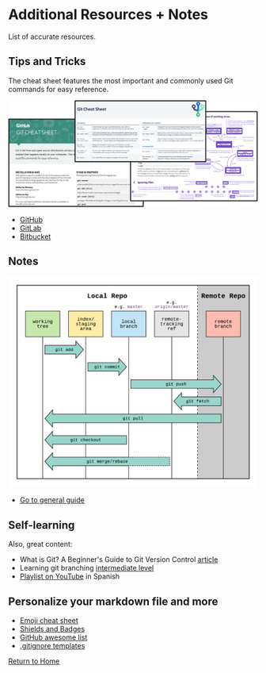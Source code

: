 # Additional Resources + Notes
List of accurate resources.

## Tips and Tricks
The cheat sheet features the most important and commonly used Git commands for easy reference.

![Picture_01](../images/cheat_sheet.png)

- [GitHub](https://education.github.com/git-cheat-sheet-education.pdf)
- [GitLab](https://about.gitlab.com/images/press/git-cheat-sheet.pdf)
- [Bitbucket](https://www.atlassian.com/git/tutorials/atlassian-git-cheatsheet)

## Notes

![Git Workflow](../images/git-workflow.png)

 * [Go to general guide](../guides/general-and-more.md)

## Self-learning
Also, great content:

- What is Git? A Beginner's Guide to Git Version Control [article](https://www.freecodecamp.org/news/what-is-git-learn-git-version-control/)
- Learning git branching [intermediate level](https://learngitbranching.js.org/)
- [Playlist on YouTube](https://youtube.com/playlist?list=PLTd5ehIj0goMCnj6V5NdzSIHBgrIXckGU) in Spanish

## Personalize your markdown file and more
- [Emoji cheat sheet](https://github.com/ikatyang/emoji-cheat-sheet)
- [Shields and Badges](https://github.com/badges/shields)
- [GitHub awesome list](https://github.com/tiimgreen/github-cheat-sheet)
- [.gitignore templates](https://github.com/github/gitignore)

<!-- https://www.w3schools.com/git/git_remote_getstarted.asp -->
<!-- It is a secret. Oswald TC - Oct 14th 2022 -->

[Return to Home](../README.md)
